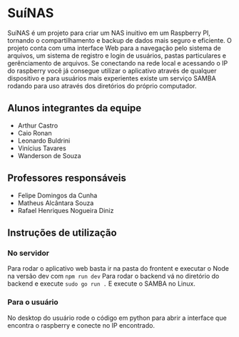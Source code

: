 # SuíNAS

SuíNAS é um projeto para criar um NAS inuitivo em um Raspberry PI, tornando o compartilhamento e backup de dados mais seguro e eficiente.
O projeto conta com uma interface Web para a navegação pelo sistema de arquivos, um sistema de registro e login de usuários, pastas particulares e gerênciamento de arquivos.
Se conectando na rede local e acessando o IP do raspberry você já consegue utilizar o aplicativo através de qualquer dispositivo e para usuários mais experientes existe um serviço SAMBA
rodando para uso através dos diretórios do próprio computador.

## Alunos integrantes da equipe

* Arthur Castro
* Caio Ronan
* Leonardo Buldrini
* Vinícius Tavares
* Wanderson de Souza 

## Professores responsáveis

* Felipe Domingos da Cunha
* Matheus Alcântara Souza
* Rafael Henriques Nogueira Diniz

## Instruções de utilização

### No servidor
Para rodar o aplicativo web basta ir na pasta do frontent e executar o Node na versão dev com `npm run dev`
Para rodar o backend vá no diretório do backend e execute `sudo go run .`
E execute o SAMBA no Linux.

### Para o usuário
No desktop do usuário rode o código em python para abrir a interface que encontra o raspberry e conecte no IP encontrado.
